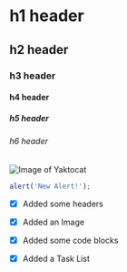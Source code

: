 # h1 header
## h2 header
### h3 header
#### h4 header
##### h5 header
###### h6 header

![Image of Yaktocat](https://octodex.github.com/images/yaktocat.png)

```js
alert('New Alert!');
```

- [x] Added some headers
- [x] Added an Image
- [x] Added some code blocks
- [x] Added a Task List


